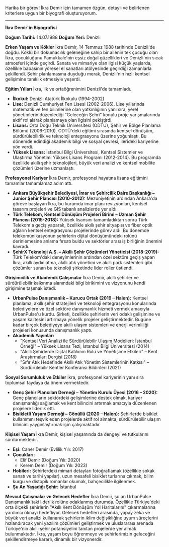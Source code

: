 Harika bir görev! İkra Demir için tamamen özgün, detaylı ve belirlenen kriterlere uygun bir biyografi oluşturuyorum.

---

**İkra Demir'in Biyografisi**

**Doğum Tarihi:** 14.07.1988
**Doğum Yeri:** Denizli

**Erken Yaşam ve Kökler**
İkra Demir, 14 Temmuz 1988 tarihinde Denizli'de doğdu. Köklü bir dokumacılık geleneğine sahip bir ailenin tek çocuğu olan İkra, çocukluğunu Pamukkale'nin eşsiz doğal güzellikleri ve Denizli'nin sıcak atmosferi içinde geçirdi. Sanata ve mimariye olan ilgisi küçük yaşlarda, özellikle babasının yöresel el sanatları atölyesinde geçirdiği zamanlarla şekillendi. Şehir planlamasına duyduğu merak, Denizli'nin hızlı kentsel gelişimine tanıklık etmesiyle yeşerdi.

**Eğitim Yılları**
İkra, ilk ve ortaöğrenimini Denizli'de tamamladı.
*   **İlkokul:** Denizli Atatürk İlkokulu (1994-2002)
*   **Lise:** Denizli Cumhuriyet Fen Lisesi (2002-2006). Lise yıllarında matematik ve fen bilimlerine olan yatkınlığının yanı sıra, yerel yönetimlerin düzenlediği "Geleceğin Şehri" konulu proje yarışmalarında aktif rol alarak planlamaya olan ilgisini pekiştirdi.
*   **Lisans:** Orta Doğu Teknik Üniversitesi (ODTÜ), Şehir ve Bölge Planlama Bölümü (2006-2010). ODTÜ'deki eğitimi sırasında kentsel dönüşüm, sürdürülebilirlik ve teknoloji entegrasyonu üzerine yoğunlaştı. Bu dönemde edindiği akademik bilgi ve sosyal çevresi, ilerideki kariyerine yön verdi.
*   **Yüksek Lisans:** İstanbul Bilgi Üniversitesi, Kentsel Sistemler ve Ulaştırma Yönetimi Yüksek Lisans Programı (2012-2014). Bu programda özellikle akıllı şehir teknolojileri, büyük veri analizi ve kentsel mobilite çözümleri üzerine uzmanlaştı.

**Profesyonel Kariyer**
İkra Demir, profesyonel hayatına lisans eğitimini tamamlar tamamlamaz adım attı.
*   **Ankara Büyükşehir Belediyesi, İmar ve Şehircilik Daire Başkanlığı – Junior Şehir Plancısı (2010-2012):** Mezuniyetinin ardından Ankara'da göreve başlayan İkra, bu kurumda imar planı revizyonları, kentsel tasarım projeleri ve GIS tabanlı analizlerde yer aldı.
*   **Türk Telekom, Kentsel Dönüşüm Projeleri Birimi – Uzman Şehir Plancısı (2015-2018):** Yüksek lisansını tamamladıktan sonra Türk Telekom'a geçiş yaparak, özellikle akıllı şehir altyapısı ve fiber optik ağların kentsel entegrasyonu projelerinde görev aldı. Bu dönemde telekomünikasyonun şehirlerin dijital dönüşümündeki rolünü derinlemesine anlama fırsatı buldu ve sektörler arası iş birliğinin önemini kavradı.
*   **ŞehirX Teknoloji A.Ş. – Akıllı Şehir Çözümleri Yöneticisi (2018-2019):** Türk Telekom'daki deneyimlerinin ardından özel sektöre geçiş yapan İkra, akıllı aydınlatma, akıllı atık yönetimi ve akıllı park sistemleri gibi çözümler sunan bu teknoloji şirketinde lider roller üstlendi.

**Girişimcilik ve Akademik Çalışmalar**
İkra Demir, akıllı şehirler ve sürdürülebilir kalkınma alanındaki bilgi birikimini ve vizyonunu kendi girişimine taşımak istedi.
*   **UrbanPulse Danışmanlık – Kurucu Ortak (2019 – Halen):** Kentsel planlama, akıllı şehir stratejileri ve teknoloji entegrasyonu konularında belediyelere ve özel sektöre danışmanlık hizmeti vermek amacıyla UrbanPulse'u kurdu. Şirketi, özellikle şehirlerin veri odaklı gelişimine ve yaşam kalitesini artırmaya yönelik projeler geliştirmektedir. Bugüne kadar birçok belediyeye akıllı ulaşım sistemleri ve enerji verimliliği projeleri konusunda danışmanlık yaptı.
*   **Akademik Yayınlar:**
    *   "Kentsel Veri Analizi ile Sürdürülebilir Ulaşım Modelleri: İstanbul Örneği" – Yüksek Lisans Tezi, İstanbul Bilgi Üniversitesi (2014)
    *   "Akıllı Şehirlerde Dijital Katılımın Rolü ve Yönetişime Etkileri" – Kent Araştırmaları Dergisi (2018)
    *   "Sıfır Atık Hedefinde Akıllı Atık Yönetim Sistemlerinin Katkısı" – Sürdürülebilir Kentler Konferansı Bildirileri (2021)

**Sosyal Sorumluluk ve Etkiler**
İkra, profesyonel kariyerinin yanı sıra toplumsal faydaya da önem vermektedir.
*   **Genç Şehir Plancıları Derneği – Yönetim Kurulu Üyesi (2016 – 2020):** Genç plancıların sektördeki gelişimlerine destek olmak, kariyer danışmanlığı sağlamak ve kent bilincini artırmak amacıyla düzenlenen projelere liderlik etti.
*   **Bisikletli Yaşam Derneği – Gönüllü (2020 – Halen):** Şehirlerde bisiklet kullanımını teşvik eden projelerde aktif rol almakta, sürdürülebilir ulaşım bilincini yaygınlaştırmak için çalışmaktadır.

**Kişisel Yaşam**
İkra Demir, kişisel yaşamında da dengeyi ve tutkularını sürdürmektedir.
*   **Eşi:** Caner Demir (Evlilik Yılı: 2017)
*   **Çocukları:**
    *   Elif Demir (Doğum Yılı: 2020)
    *   Kerem Demir (Doğum Yılı: 2023)
*   **Hobileri:** Şehirlerdeki mimari detayları fotoğraflamak (özellikle sokak sanatı ve tarihi yapılar), uzun mesafeli bisiklet turlarına çıkmak, bilim kurgu ve distopik romanlar okumak, bahçecilikle ilgilenmek.
*   **Şu An Yaşadığı Şehir:** İstanbul

**Mevcut Çalışmalar ve Gelecek Hedefler**
İkra Demir, şu an UrbanPulse Danışmanlık'taki liderlik rolüne odaklanmış durumda. Özellikle Türkiye'deki orta ölçekli şehirlerin "Akıllı Kent Dönüşüm Yol Haritalarını" çıkarmalarına yardımcı olmayı hedefliyor. Gelecek hedefleri arasında, yapay zeka ve büyük veri analizi kullanarak şehirlerin iklim değişikliğine uyum süreçlerini hızlandıracak yeni yazılım çözümleri geliştirmek ve uluslararası arenada Türkiye'nin akıllı şehir potansiyelini tanıtan projelerde yer almak bulunmaktadır. İkra, yaşam boyu öğrenmeye ve şehirlerimizin geleceğini şekillendirmeye kararlı, dinamik bir vizyonerdir.